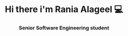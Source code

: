 <h1 align="center">Hi there i'm Rania Alageel 💻 </h1>
<h3 align="center">
Senior Software Engineering student 
</h3> 
<br>
<br>

<!-- <h3 align="left">&nbsp; Contact me :</h3> -->


<br>


<p align="left">

</p>
<br>

<!-- <h3> &nbsp; Skills : </h3>
<div>
  
  <img title="HTML5" height="35" src="images/html5.svg">
  <img title="CSS" height="35" src="images/css.svg">
  <img title="PHP" height="35" src="images/php.svg">
  <img title="Python" height="35" src="images/python-original.svg">
  <img title="Javascript" height="35" src="images/javascript.svg">
  <img title="Java" height="35" src="images/java-original.svg">
  <img title="GitHub" height="35" src="images/github.svg">
  <img title="MySQL" height="35" src="images/mysql.svg">
  
   -->
</div>
<br>
<br>


